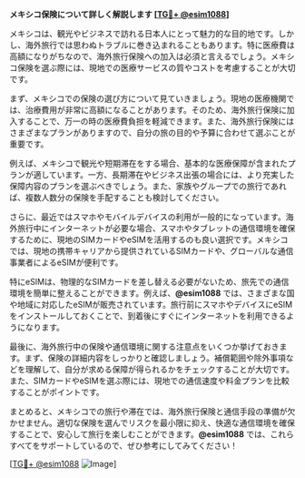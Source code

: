 **メキシコ保険について詳しく解説します [[TG💪+ @esim1088](https://t.me/s/esim1088)]**

メキシコは、観光やビジネスで訪れる日本人にとって魅力的な目的地です。しかし、海外旅行では思わぬトラブルに巻き込まれることもあります。特に医療費は高額になりがちなので、海外旅行保険への加入は必須と言えるでしょう。メキシコ保険を選ぶ際には、現地での医療サービスの質やコストを考慮することが大切です。

まず、メキシコでの保険の選び方について見ていきましょう。現地の医療機関では、治療費用が非常に高額になることがあります。そのため、海外旅行保険に加入することで、万一の時の医療費負担を軽減できます。また、海外旅行保険にはさまざまなプランがありますので、自分の旅の目的や予算に合わせて選ぶことが重要です。

例えば、メキシコで観光や短期滞在をする場合、基本的な医療保障が含まれたプランが適しています。一方、長期滞在やビジネス出張の場合には、より充実した保障内容のプランを選ぶべきでしょう。また、家族やグループでの旅行であれば、複数人数分の保険を手配することも検討してください。

さらに、最近ではスマホやモバイルデバイスの利用が一般的になっています。海外旅行中にインターネットが必要な場合、スマホやタブレットの通信環境を確保するために、現地のSIMカードやeSIMを活用するのも良い選択です。メキシコでは、現地の携帯キャリアから提供されているSIMカードや、グローバルな通信事業者によるeSIMが便利です。

特にeSIMは、物理的なSIMカードを差し替える必要がないため、旅先での通信環境を簡単に整えることができます。例えば、**@esim1088** では、さまざまな国や地域に対応したeSIMが販売されています。旅行前にスマホやデバイスにeSIMをインストールしておくことで、到着後にすぐにインターネットを利用できるようになります。

最後に、海外旅行中の保険や通信環境に関する注意点をいくつか挙げておきます。まず、保険の詳細内容をしっかりと確認しましょう。補償範囲や除外事項などを理解して、自分が求める保障が得られるかをチェックすることが大切です。また、SIMカードやeSIMを選ぶ際には、現地での通信速度や料金プランを比較することがポイントです。

まとめると、メキシコでの旅行や滞在では、海外旅行保険と通信手段の準備が欠かせません。適切な保険を選んでリスクを最小限に抑え、快適な通信環境を確保することで、安心して旅行を楽しむことができます。**@esim1088** では、これらすべてをサポートしているので、ぜひ参考にしてみてください！

[[TG💪+ @esim1088](https://t.me/s/esim1088) ![Image](https://i.postimg.cc/Y0z9fWf4/image.png)]
